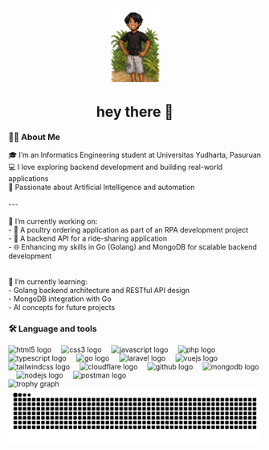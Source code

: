 <div align="center"> <img height="150" src="img/me.png"  /> </div>  <h1 align="center">hey there 👋</h1>  <h3 align="left">👩‍💻  About Me</h3>  <p align="left">🎓 I’m an Informatics Engineering student at Universitas Yudharta, Pasuruan  <br>💻 I love exploring backend development and building real-world applications  <br>🧠 Passionate about Artificial Intelligence and automation<br><br>---<br><br>🔭 I’m currently working on:<br>- 🐔 A poultry ordering application as part of an RPA development project  <br>- 🚗 A backend API for a ride-sharing application  <br>- 🌐 Enhancing my skills in Go (Golang) and MongoDB for scalable backend development<br><br><br>🌱 I’m currently learning:<br>- Golang backend architecture and RESTful API design<br>- MongoDB integration with Go<br>- AI concepts for future projects</p>  <h3 align="left">🛠 Language and tools</h3>  <div align="left"> <img src="https://cdn.jsdelivr.net/gh/devicons/devicon/icons/html5/html5-original.svg" height="40" alt="html5 logo"  /> <img width="12" /> <img src="https://cdn.jsdelivr.net/gh/devicons/devicon/icons/css3/css3-original.svg" height="40" alt="css3 logo"  /> <img width="12" /> <img src="https://cdn.jsdelivr.net/gh/devicons/devicon/icons/javascript/javascript-original.svg" height="40" alt="javascript logo"  /> <img width="12" /> <img src="https://cdn.simpleicons.org/php/777BB4" height="40" alt="php logo"  /> <img width="12" /> <img src="https://cdn.simpleicons.org/typescript/3178C6" height="40" alt="typescript logo"  /> <img width="12" /> <img src="https://cdn.jsdelivr.net/gh/devicons/devicon/icons/go/go-original.svg" height="40" alt="go logo"  /> <img width="12" /> <img src="https://cdn.simpleicons.org/laravel/FF2D20" height="40" alt="laravel logo"  /> <img width="12" /> <img src="https://cdn.jsdelivr.net/gh/devicons/devicon/icons/vuejs/vuejs-original.svg" height="40" alt="vuejs logo"  /> <img width="12" /> <img src="https://cdn.simpleicons.org/tailwindcss/06B6D4" height="40" alt="tailwindcss logo"  /> <img width="12" /> <img src="https://skillicons.dev/icons?i=cloudflare" height="40" alt="cloudflare logo"  /> <img width="12" /> <img src="https://skillicons.dev/icons?i=github" height="40" alt="github logo"  /> <img width="12" /> <img src="https://cdn.simpleicons.org/mongodb/47A248" height="40" alt="mongodb logo"  /> <img width="12" /> <img src="https://cdn.simpleicons.org/nodedotjs/339933" height="40" alt="nodejs logo"  /> <img width="12" /> <img src="https://cdn.simpleicons.org/postman/FF6C37" height="40" alt="postman logo"  /> </div> 
<img src="https://github-profile-trophy.vercel.app?username=MieAyammmm&theme=dracula&column=-1&row=1&margin-w=8&margin-h=8&no-bg=false&no-frame=false&order=4" height="150" alt="trophy graph"  />
<img src="https://raw.githubusercontent.com/MieAyammmm/MieAyammmm/output/snake.svg" alt="Snake animation" />
